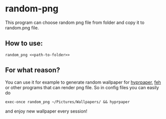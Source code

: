 # random-png
This program can choose random png file from folder and copy it to random.png file.

## How to use:
```
random_png <<path-to-folder>>
```

## For what reason?
You can use it for example to generate random wallpaper for [hyprpaper](https://github.com/hyprwm/hyprpaper), [feh](https://github.com/derf/feh) or other programs that can render png file. So in config files you can easily do 
```
exec-once random_png ~/Pictures/Wallpapers/ && hyprpaper
```
and enjoy new wallpaper every session!
